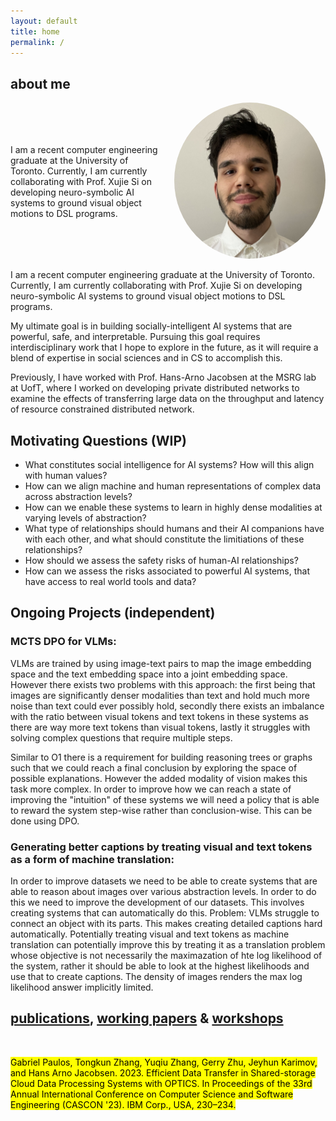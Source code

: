```yaml
---
layout: default
title: home
permalink: /
---
```




## about me 

<div style="display: flex; justify-content: space-between; align-items: center; gap: 20px;">
  <div style="flex: 1; text-align: left;">
   <p>I am a recent computer engineering graduate at the University of Toronto. Currently,
I am currently collaborating with Prof. Xujie Si on developing neuro-symbolic AI systems to 
ground visual object motions to DSL programs.
</p>
  </div>
  <div style="flex: 1; align: right">
    <img src="me copy.jpg" alt="Sample Image" style="width: 100%; max-width: 250px; height: 250px; border-radius: 70%">
  </div>
</div>

I am a recent computer engineering graduate at the University of Toronto. Currently,
I am currently collaborating with Prof. Xujie Si on developing neuro-symbolic AI systems to 
ground visual object motions to DSL programs.

My ultimate goal is in building socially-intelligent AI systems that are powerful, safe,
and interpretable. Pursuing this goal requires interdisciplinary work that I hope to 
explore in the future, as it will require a blend of expertise in social sciences and in 
CS to accomplish this.

Previously, I have worked with Prof. Hans-Arno Jacobsen at the MSRG lab at UofT, where I 
worked on developing private distributed networks to examine the effects of transferring 
large data on the throughput and latency of resource constrained distributed network.

## Motivating Questions (WIP)
  
  - What constitutes social intelligence for AI systems? How will this align with human
    values?
  - How can we align machine and human representations of complex data across abstraction levels?
  - How can we enable these systems to learn in highly dense modalities at varying levels of abstraction?
  - What type of relationships should humans and their AI companions have with each other,
    and what should constitute the limitiations of these relationships?
  - How should we assess the safety risks of human-AI relationships?
  - How can we assess the risks associated to powerful AI systems, that have access to real
    world tools and data?


## Ongoing Projects (independent)

### **MCTS DPO for VLMs:**

VLMs are trained by using image-text pairs to map the image embedding space
and the text embedding space into a joint embedding space. However there exists two problems with
this approach: the first being that images are significantly denser modalities than text and hold much more noise than text could ever possibly hold, secondly there exists an imbalance with the ratio between visual tokens and text tokens in these systems as there are way more text tokens than visual tokens, lastly it struggles with solving complex questions that require multiple steps.
   
Similar to O1 there is a requirement for building reasoning trees or graphs such that we could reach a final conclusion
by exploring the space of possible explanations. However the added modality of vision makes this task more complex. In order to improve how we can reach a state of improving the "intuition" of these systems we will need a policy that is able to reward the system step-wise rather than conclusion-wise. This can be done using DPO.

### **Generating better captions by treating visual and text tokens as a form of machine translation:**

In order to improve datasets we need to be able to create systems that are able to reason about images
over various abstraction levels. In order to do this we need to improve the development of our datasets. 
This involves creating systems that can automatically do this. Problem: VLMs struggle to connect an object with its
parts. This makes creating detailed captions hard automatically. Potentially treating visual and text tokens as machine translation can potentially improve this by treating it as a translation problem whose objective is not necessarily 
the maximazation of hte log likelihood of the system, rather it should be able to look at the highest likelihoods and use that to create captions. The density of images renders the max log likelihood answer implicitly limited. 

## <u class="publications">publications</u>, <u class="working">working papers</u> & <u class="conferences">workshops</u>
 
<p>&nbsp;</p>

<mark class="confm">Gabriel Paulos, Tongkun Zhang, Yuqiu Zhang, Gerry Zhu, Jeyhun Karimov, and Hans Arno Jacobsen. 2023. Efficient Data Transfer in Shared-storage Cloud Data Processing Systems with OPTICS. In Proceedings of the 33rd Annual International Conference on Computer Science and Software Engineering (CASCON '23). IBM Corp., USA, 230–234.</mark>
